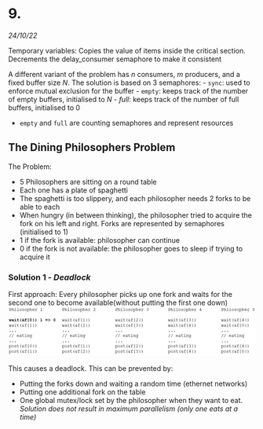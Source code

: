 # 9. 
_24/10/22_

Temporary variables: Copies the value of items inside the critical section. Decrements the delay_consumer semaphore to make it consistent

A different variant of the problem has *n* consumers, *m* producers, and a fixed buffer size *N*. The solution is based on 3 semaphores:
	- `sync`: used to enforce mutual exclusion for the buffer
	- `empty`: keeps track of the number of empty buffers, initialised to *N*
	- *full*: keeps track of the number of full buffers, initialised to 0
- `empty` and `full` are counting semaphores and represent resources


## The Dining Philosophers Problem
The Problem:
- 5 Philosophers are sitting on a round table
- Each one has a plate of spaghetti
- The spaghetti is too slippery, and each philosopher needs 2 forks to be able to each
- When hungry (in between thinking), the philosopher tried to acquire the fork on his left and right.
Forks are represented by semaphores (initialised to 1)
- 1 if the fork is available: philosopher can continue
- 0 if the fork is not available: the philosopher goes to sleep if trying to acquire it 
### Solution 1 - *Deadlock*
First approach: Every philosopher picks up one fork and waits for the second one to become available(without putting the first one down)
![](../_resources/Pasted%20image%2020221024102034.png)

This causes a deadlock. This can be prevented by:
- Putting the forks down and waiting a random time (ethernet networks)
- Putting one additional fork on the table
- One global mutex/lock set by the philosopher when they want to eat. *Solution does not result in maximum parallelism (only one eats at a time)*
